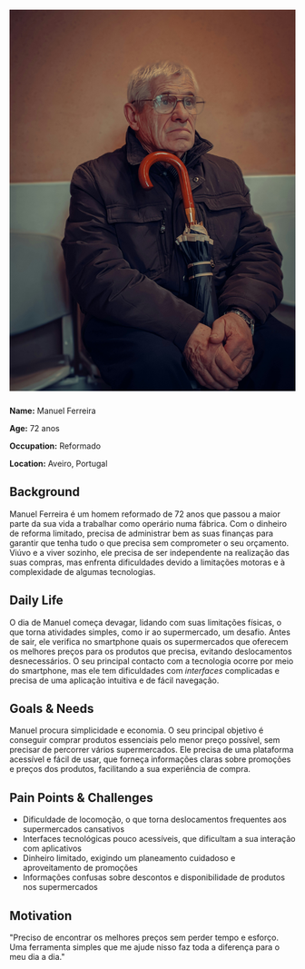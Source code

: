 # ![Manuel Ferreira](persona4v2.jpg)  
**Name:** Manuel Ferreira

**Age:**  72 anos 

**Occupation:** Reformado

**Location:** Aveiro, Portugal  

## Background  
Manuel Ferreira é um homem reformado de 72 anos que passou a maior parte da sua vida a trabalhar como operário  numa fábrica. Com o dinheiro de reforma limitado, precisa de administrar bem as suas finanças para garantir que tenha tudo o que precisa sem comprometer o seu orçamento. Viúvo e a viver sozinho, ele precisa de ser independente na realização das suas compras, mas enfrenta dificuldades devido a limitações motoras e à complexidade de algumas tecnologias.

## Daily Life  
O dia de Manuel começa devagar, lidando com suas limitações físicas, o que torna atividades simples, como ir ao supermercado, um desafio. Antes de sair, ele verifica no smartphone quais os supermercados que oferecem os melhores preços para os produtos que precisa, evitando deslocamentos desnecessários. O seu principal contacto com a tecnologia ocorre por meio do smartphone, mas ele tem dificuldades com *interfaces* complicadas e precisa de uma aplicação intuitiva e de fácil navegação.

## Goals & Needs  
Manuel procura simplicidade e economia. O seu principal objetivo é conseguir comprar produtos essenciais pelo menor preço possível, sem precisar de percorrer vários supermercados. Ele precisa de uma plataforma acessível e fácil de usar, que forneça informações claras sobre promoções e preços dos produtos, facilitando a sua experiência de compra.

## Pain Points & Challenges  
- Dificuldade de locomoção, o que torna deslocamentos frequentes aos supermercados cansativos
- Interfaces tecnológicas pouco acessíveis, que dificultam a sua interação com aplicativos
- Dinheiro limitado, exigindo um planeamento cuidadoso e aproveitamento de promoções
- Informações confusas sobre descontos e disponibilidade de produtos nos supermercados

## Motivation  
"Preciso de encontrar os melhores preços sem perder tempo e esforço. Uma ferramenta simples que me ajude nisso faz toda a diferença para o meu dia a dia."


